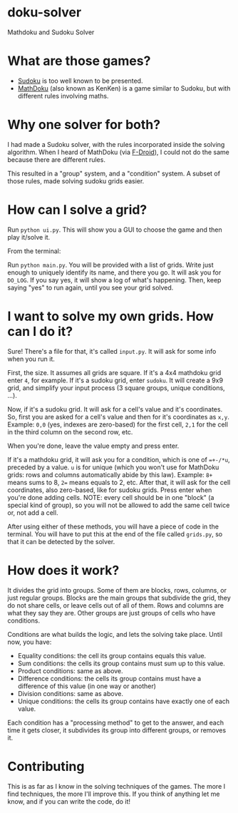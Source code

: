 doku-solver
===========

Mathdoku and Sudoku Solver

What are those games?
=====================

 * [Sudoku](https://en.wikipedia.org/wiki/Sudoku) is too well known to be presented.
 * [MathDoku](https://en.wikipedia.org/wiki/Mathdoku) (also known as KenKen) is a game similar to Sudoku, but with different rules involving maths.
 
Why one solver for both?
========================

I had made a Sudoku solver, with the rules incorporated inside the solving algorithm.
When I heard of MathDoku (via [F-Droid](http://f-droid.org/posts/mathdoku/)),
I could not do the same because there are different rules.

This resulted in a "group" system, and a "condition" system.
A subset of those rules, made solving sudoku grids easier.

How can I solve a grid?
=======================

Run `python ui.py`. This will show you a GUI to choose the game and then play it/solve it.

From the terminal:

Run `python main.py`. You will be provided with a list of grids.
Write just enough to uniquely identify its name, and there you go.
It will ask you for `DO_LOG`. If you say yes, it will show a log of
what's happening. Then, keep saying "yes" to run again, until you see
your grid solved.

I want to solve my own grids. How can I do it?
==============================================

Sure! There's a file for that, it's called `input.py`.
It will ask for some info when you run it.

First, the size. It assumes all grids are square.
If it's a 4x4 mathdoku grid enter `4`, for example.
If it's a sudoku grid, enter `sudoku`. It will create a 9x9 grid,
and simplify your input process (3 square groups, unique conditions, ...).

Now, if it's a sudoku grid. It will ask for a cell's value and it's
coordinates. So, first you are asked for a cell's value and then for
it's coordinates as `x,y`.
Example: `0,0` (yes, indexes are zero-based) for the first cell,
`2,1` for the cell in the third column on the second row, etc.

When you're done, leave the value empty and press enter.

If it's a mathdoku grid, it will ask you for a condition, which is
one of `=+-/*u`, preceded by a value. `u` is for unique (which you won't
use for MathDoku grids: rows and columns automatically abide by this law).
Example: `8+` means sums to 8, `2=` means equals to 2, etc.
After that, it will ask for the cell coordinates, also zero-based, like
for sudoku grids. Press enter when you're done adding cells.
NOTE: every cell should be in one "block" (a special kind of group), so
you will not be allowed to add the same cell twice or, not add a cell.

After using either of these methods, you will have a piece of code in
the terminal. You will have to put this at the end of the file called
`grids.py`, so that it can be detected by the solver.

How does it work?
=================

It divides the grid into groups. Some of them are blocks, rows, columns,
or just regular groups. Blocks are the main groups that subdivide
the grid, they do not share cells, or leave cells out of all of them.
Rows and columns are what they say they are. Other groups are just groups
of cells who have conditions.

Conditions are what builds the logic, and lets the solving take place.
Until now, you have:

 * Equality conditions: the cell its group contains equals this value.
 * Sum conditions: the cells its group contains must sum up to this value.
 * Product conditions: same as above.
 * Difference conditions: the cells its group contains must have a difference of this value (in one way or another)
 * Division conditions: same as above.
 * Unique conditions: the cells its group contains have exactly one of each value.

Each condition has a "processing method" to get to the answer, and each
time it gets closer, it subdivides its group into different groups,
or removes it.

Contributing
============

This is as far as I know in the solving techniques of the games.
The more I find techniques, the more I'll improve this. If you think of
anything let me know, and if you can write the code, do it!
